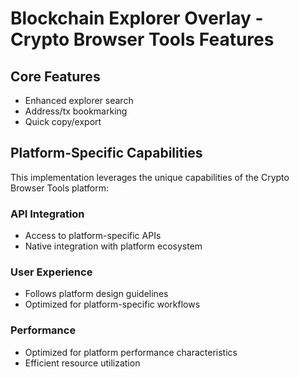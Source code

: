 # Blockchain Explorer Overlay - Crypto Browser Tools Features

## Core Features
- Enhanced explorer search
- Address/tx bookmarking
- Quick copy/export

## Platform-Specific Capabilities
This implementation leverages the unique capabilities of the Crypto Browser Tools platform:

### API Integration
- Access to platform-specific APIs
- Native integration with platform ecosystem

### User Experience
- Follows platform design guidelines
- Optimized for platform-specific workflows

### Performance
- Optimized for platform performance characteristics
- Efficient resource utilization
